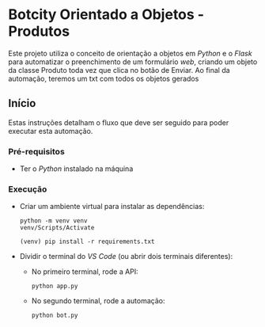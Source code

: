 # Botcity Orientado a Objetos - Produtos

Este projeto utiliza o conceito de orientação a objetos em _Python_ e o _Flask_ para automatizar o preenchimento de um formulário _web_, criando um objeto da classe Produto toda vez que clica no botão de Enviar. Ao final da automação, teremos um txt com todos os objetos gerados

## Início

Estas instruções detalham o fluxo que deve ser seguido para poder executar esta automação.

### Pré-requisitos
- Ter o _Python_ instalado na máquina

### Execução
* Criar um ambiente virtual para instalar as dependências:
  ```
  python -m venv venv
  venv/Scripts/Activate
  
  (venv) pip install -r requirements.txt
  ```

* Dividir o terminal do _VS Code_ (ou abrir dois terminais diferentes):
  - No primeiro terminal, rode a API:
    ```
    python app.py 
    ```
  - No segundo terminal, rode a automação:
    ```
    python bot.py
    ```